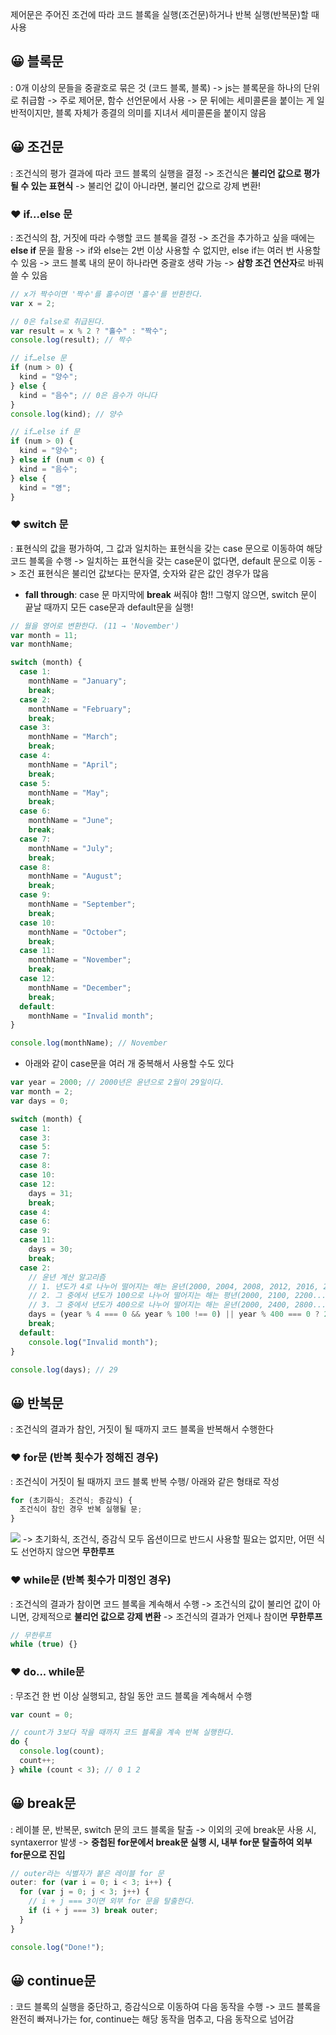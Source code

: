 제어문은 주어진 조건에 따라 코드 블록을 실행(조건문)하거나 반복 실행(반복문)할 때 사용

## 😀 블록문

: 0개 이상의 문들을 중괄호로 묶은 것 (코드 블록, 블록)
-> js는 블록문을 하나의 단위로 취급함
-> 주로 제어문, 함수 선언문에서 사용
-> 문 뒤에는 세미콜론을 붙이는 게 일반적이지만, 블록 자체가 종결의 의미를 지녀서 세미콜론을 붙이지 않음

## 😀 조건문

: 조건식의 평가 결과에 따라 코드 블록의 실행을 결정
-> 조건식은 **불리언 값으로 평가될 수 있는 표현식**
-> 불리언 값이 아니라면, 불리언 값으로 강제 변환!

### ❤️ if...else 문

: 조건식의 참, 거짓에 따라 수행할 코드 블록을 결정
-> 조건을 추가하고 싶을 때에는 **else if** 문을 활용
-> if와 else는 2번 이상 사용할 수 없지만, else if는 여러 번 사용할 수 있음
-> 코드 블록 내의 문이 하나라면 중괄호 생략 가능
-> **삼항 조건 연산자**로 바꿔쓸 수 있음

```js
// x가 짝수이면 '짝수'를 홀수이면 '홀수'를 반환한다.
var x = 2;

// 0은 false로 취급된다.
var result = x % 2 ? "홀수" : "짝수";
console.log(result); // 짝수
```

```js
// if…else 문
if (num > 0) {
  kind = "양수";
} else {
  kind = "음수"; // 0은 음수가 아니다
}
console.log(kind); // 양수

// if…else if 문
if (num > 0) {
  kind = "양수";
} else if (num < 0) {
  kind = "음수";
} else {
  kind = "영";
}
```

### ❤️ switch 문

: 표현식의 값을 평가하여, 그 값과 일치하는 표현식을 갖는 case 문으로 이동하여 해당 코드 블록을 수행
-> 일치하는 표현식을 갖는 case문이 없다면, default 문으로 이동
-> 조건 표현식은 불리언 값보다는 문자열, 숫자와 같은 값인 경우가 많음

- **fall through**: case 문 마지막에 **break** 써줘야 함!! 그렇지 않으면, switch 문이 끝날 때까지 모든 case문과 default문을 실행!

```js
// 월을 영어로 변환한다. (11 → 'November')
var month = 11;
var monthName;

switch (month) {
  case 1:
    monthName = "January";
    break;
  case 2:
    monthName = "February";
    break;
  case 3:
    monthName = "March";
    break;
  case 4:
    monthName = "April";
    break;
  case 5:
    monthName = "May";
    break;
  case 6:
    monthName = "June";
    break;
  case 7:
    monthName = "July";
    break;
  case 8:
    monthName = "August";
    break;
  case 9:
    monthName = "September";
    break;
  case 10:
    monthName = "October";
    break;
  case 11:
    monthName = "November";
    break;
  case 12:
    monthName = "December";
    break;
  default:
    monthName = "Invalid month";
}

console.log(monthName); // November
```

- 아래와 같이 case문을 여러 개 중복해서 사용할 수도 있다

```js
var year = 2000; // 2000년은 윤년으로 2월이 29일이다.
var month = 2;
var days = 0;

switch (month) {
  case 1:
  case 3:
  case 5:
  case 7:
  case 8:
  case 10:
  case 12:
    days = 31;
    break;
  case 4:
  case 6:
  case 9:
  case 11:
    days = 30;
    break;
  case 2:
    // 윤년 계산 알고리즘
    // 1. 년도가 4로 나누어 떨어지는 해는 윤년(2000, 2004, 2008, 2012, 2016, 2020…)
    // 2. 그 중에서 년도가 100으로 나누어 떨어지는 해는 평년(2000, 2100, 2200...)
    // 3. 그 중에서 년도가 400으로 나누어 떨어지는 해는 윤년(2000, 2400, 2800...)
    days = (year % 4 === 0 && year % 100 !== 0) || year % 400 === 0 ? 29 : 28;
    break;
  default:
    console.log("Invalid month");
}

console.log(days); // 29
```

## 😀 반복문

: 조건식의 결과가 참인, 거짓이 될 때까지 코드 블록을 반복해서 수행한다

### ❤️ for문 (반복 횟수가 정해진 경우)

: 조건식이 거짓이 될 때까지 코드 블록 반복 수행/ 아래와 같은 형태로 작성

```js
for (초기화식; 조건식; 증감식) {
  조건식이 참인 경우 반복 실행될 문;
}
```

![](https://velog.velcdn.com/images/asj1966/post/65ebad97-e133-4b5e-a2b1-5085f70710d3/image.png)
-> 초기화식, 조건식, 증감식 모두 옵션이므로 반드시 사용할 필요는 없지만, 어떤 식도 선언하지 않으면 **무한루프**

### ❤️ while문 (반복 횟수가 미정인 경우)

: 조건식의 결과가 참이면 코드 블록을 계속해서 수행
-> 조건식의 값이 불리언 값이 아니면, 강제적으로 **불리언 값으로 강제 변환**
-> 조건식의 결과가 언제나 참이면 **무한루프**

```js
// 무한루프
while (true) {}
```

### ❤️ do... while문

: 무조건 한 번 이상 실행되고, 참일 동안 코드 블록을 계속해서 수행

```js
var count = 0;

// count가 3보다 작을 때까지 코드 블록을 계속 반복 실행한다.
do {
  console.log(count);
  count++;
} while (count < 3); // 0 1 2
```

## 😀 break문

: 레이블 문, 반복문, switch 문의 코드 블록을 탈출
-> 이외의 곳에 break문 사용 시, syntaxerror 발생
-> **중첩된 for문에서 break문 실행 시, 내부 for문 탈출하여 외부 for문으로 진입**

```js
// outer라는 식별자가 붙은 레이블 for 문
outer: for (var i = 0; i < 3; i++) {
  for (var j = 0; j < 3; j++) {
    // i + j === 3이면 외부 for 문을 탈출한다.
    if (i + j === 3) break outer;
  }
}

console.log("Done!");
```

## 😀 continue문

: 코드 블록의 실행을 중단하고, 증감식으로 이동하여 다음 동작을 수행
-> 코드 블록을 완전히 빠져나가는 for, continue는 해당 동작을 멈추고, 다음 동작으로 넘어감

